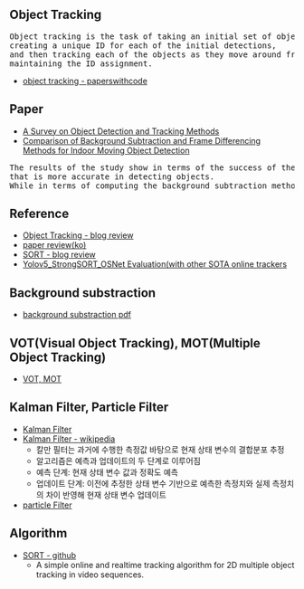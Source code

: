 ## Object Tracking
<pre>
Object tracking is the task of taking an initial set of object detections, 
creating a unique ID for each of the initial detections, 
and then tracking each of the objects as they move around frames in a video, 
maintaining the ID assignment.
</pre>
- [object tracking - paperswithcode](https://paperswithcode.com/task/object-tracking/latest) 

## Paper
- [A Survey on Object Detection and Tracking Methods](https://www.semanticscholar.org/paper/A-Survey-on-Moving-Object-Detection-and-Tracking-Pathan-Chauhan/590acc13826d21e2468801c1ec038ec4d1afe8ab?p2df)  
- [Comparison of Background Subtraction and Frame Differencing Methods for Indoor Moving Object Detection](https://ieeexplore.ieee.org/document/9398484)  
<pre>
The results of the study show in terms of the success of the frame differencing method 
that is more accurate in detecting objects.
While in terms of computing the background subtraction method is faster in detecting objects.
</pre>

## Reference
- [Object Tracking - blog review](https://mickael-k.tistory.com/26)
- [paper review(ko)](https://eehoeskrap.tistory.com/90)
- [SORT - blog review](https://mickael-k.tistory.com/48)  
- [Yolov5_StrongSORT_OSNet Evaluation(with other SOTA online trackers](https://github.com/mikel-brostrom/Yolov5_StrongSORT_OSNet/wiki/Evaluation)  

## Background substraction
- [background substraction pdf](https://www.dsi.unive.it/~atorsell/Visione/12-background%20subtraction.pdf)  

## VOT(Visual Object Tracking), MOT(Multiple Object Tracking)
- [VOT, MOT](https://gaussian37.github.io/vision-concept-vot_mot/)  

## Kalman Filter, Particle Filter
- [Kalman Filter](https://www.codeproject.com/Articles/865935/Object-Tracking-Kalman-Filter-with-Ease)  
- [Kalman Filter - wikipedia](https://ko.wikipedia.org/wiki/%EC%B9%BC%EB%A7%8C_%ED%95%84%ED%84%B0)  
  - 칼만 필터는 과거에 수행한 측정값 바탕으로 현재 상태 변수의 결합분포 추정  
  - 알고리즘은 예측과 업데이트의 두 단계로 이루어짐  
  - 예측 단계: 현재 상태 변수 값과 정확도 예측  
  - 업데이트 단계: 이전에 추정한 상태 변수 기반으로 예측한 측정치와 실제 측정치의 차이 반영해 현재 상태 변수 업데이트  
- [particle Filter](https://www.codeproject.com/Articles/865934/Object-Tracking-Particle-Filter-with-Ease)  

## Algorithm
- [SORT - github](https://github.com/abewley/sort)  
  - A simple online and realtime tracking algorithm for 2D multiple object tracking in video sequences.
